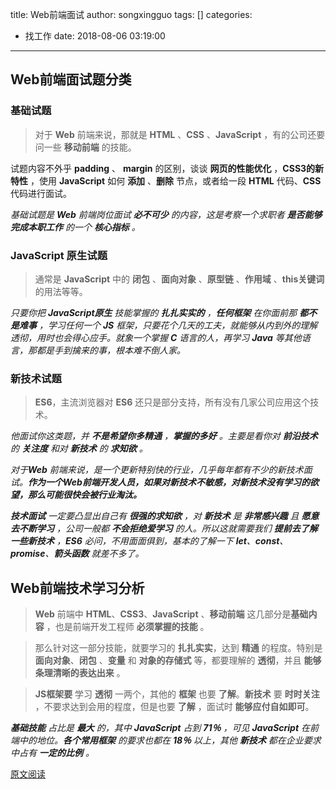 title: Web前端面试
author: songxingguo
tags: []
categories:
  - 找工作
date: 2018-08-06 03:19:00
---
## Web前端面试题分类

### 基础试题

> 对于 **Web** 前端来说，那就是 **HTML** 、**CSS** 、**JavaScript** ，有的公司还要问一些 **移动前端** 的技能。

试题内容不外乎 **padding** 、 **margin** 的区别，谈谈 **网页的性能优化** ，**CSS3的新特性** ，使用 **JavaScript** 如何 **添加** 、**删除** 节点，或者给一段 **HTML** 代码、**CSS**  代码进行面试。

*基础试题是 **Web** 前端岗位面试 **必不可少** 的内容，这是考察一个求职者 **是否能够完成本职工作** 的一个 **核心指标** 。*

<!-- more -->

### JavaScript 原生试题

> 通常是 **JavaScript** 中的 **闭包** 、**面向对象** 、**原型链** 、**作用域** 、**this关键词** 的用法等等。

*只要你把 **JavaScript原生** 技能掌握的 **扎扎实实的** ，**任何框架** 在你面前那 **都不是难事** ，学习任何一个 **JS** 框架，只要花个几天的工夫，就能够从内到外的理解透彻，用时也会得心应手。就象一个掌握 **C** 语言的人，再学习 **Java** 等其他语言，那都是手到擒来的事，根本难不倒人家。*

### 新技术试题

> **ES6**，主流浏览器对 **ES6** 还只是部分支持，所有没有几家公司应用这个技术。

*他面试你这类题，并 **不是希望你多精通** ，**掌握的多好** 。主要是看你对 **前沿技术** 的 **关注度** 和对 **新技术** 的 **求知欲** 。*

*对于**Web** 前端来说，是一个更新特别快的行业，几乎每年都有不少的新技术面试。**作为一个Web前端开发人员，如果对新技术不敏感，对新技术没有学习的欲望，那么可能很快会被行业淘汰。***

_**技术面试** 一定要凸显出自己有 **很强的求知欲** ，对 **新技术** 是 **非常感兴趣** 且 **愿意去不断学习** ，公司一般都 **不会拒绝爱学习** 的人。所以这就需要我们 **提前去了解一些新技术** ，**ES6** 必问，不用面面俱到，基本的了解一下 **let**、**const**、**promise**、**箭头函数** 就差不多了。_

## Web前端技术学习分析

> **Web** 前端中 **HTML**、**CSS3**、**JavaScript** 、**移动前端** 这几部分是**基础内容** ，也是前端开发工程师 **必须掌握的技能** 。

> 那么针对这一部分技能，就要学习的 **扎扎实实**，达到 **精通** 的程度。特别是  **面向对象**、**闭包** 、**变量** 和 **对象的存储式** 等，都要理解的 **透彻**，并且 **能够条理清晰的表达出来** 。

> **JS框架要** 学习 **透彻** 一两个，其他的 **框架** 也要 **了解**。**新技术** 要 **时时关注** ，不要求达到会用的程度，但是也要 **了解** ，面试时 **能够应付自如即可**。

_**基础技能** 占比是 **最大** 的，其中 **JavaScript** 占到 **71％** ，可见 **JavaScript** 在前端中的地位。**各个常用框架** 的要求也都在 **18％** 以上，其他 **新技术** 都在企业要求中占有 **一定的比例** 。_


[原文阅读](https://baijiahao.baidu.com/s?id=1595533078101206155&wfr=spider&for=pc)